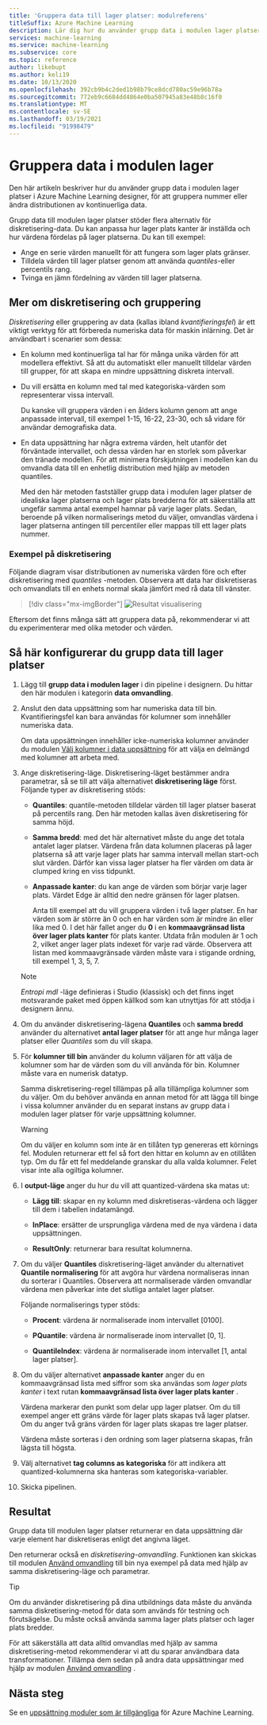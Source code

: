 ```yaml
---
title: 'Gruppera data till lager platser: modulreferens'
titleSuffix: Azure Machine Learning
description: Lär dig hur du använder grupp data i modulen lager platser för att gruppera nummer eller ändra distributionen av kontinuerliga data.
services: machine-learning
ms.service: machine-learning
ms.subservice: core
ms.topic: reference
author: likebupt
ms.author: keli19
ms.date: 10/13/2020
ms.openlocfilehash: 392cb9b4c2ded1b98b79ce8dcd780ac59e96b78a
ms.sourcegitcommit: 772eb9c6684dd4864e0ba507945a83e48b8c16f0
ms.translationtype: MT
ms.contentlocale: sv-SE
ms.lasthandoff: 03/19/2021
ms.locfileid: "91998479"
---
```

# <a name="group-data-into-bins-module"></a>Gruppera data i modulen lager

Den här artikeln beskriver hur du använder grupp data i modulen lager platser i Azure Machine Learning designer, för att gruppera nummer eller ändra distributionen av kontinuerliga data.

Grupp data till modulen lager platser stöder flera alternativ för diskretisering-data. Du kan anpassa hur lager plats kanter är inställda och hur värdena fördelas på lager platserna. Du kan till exempel:  

+ Ange en serie värden manuellt för att fungera som lager plats gränser.  
+ Tilldela värden till lager platser genom att använda *quantiles*-eller percentils rang.  
+ Tvinga en jämn fördelning av värden till lager platserna.  

## <a name="more-about-binning-and-grouping"></a>Mer om diskretisering och gruppering

*Diskretisering* eller gruppering av data (kallas ibland *kvantifieringsfel*) är ett viktigt verktyg för att förbereda numeriska data för maskin inlärning. Det är användbart i scenarier som dessa:

+ En kolumn med kontinuerliga tal har för många unika värden för att modellera effektivt. Så att du automatiskt eller manuellt tilldelar värden till grupper, för att skapa en mindre uppsättning diskreta intervall.

+ Du vill ersätta en kolumn med tal med kategoriska-värden som representerar vissa intervall.

    Du kanske vill gruppera värden i en ålders kolumn genom att ange anpassade intervall, till exempel 1-15, 16-22, 23-30, och så vidare för användar demografiska data.

+ En data uppsättning har några extrema värden, helt utanför det förväntade intervallet, och dessa värden har en storlek som påverkar den tränade modellen. För att minimera förskjutningen i modellen kan du omvandla data till en enhetlig distribution med hjälp av metoden quantiles.

    Med den här metoden fastställer grupp data i modulen lager platser de idealiska lager platserna och lager plats bredderna för att säkerställa att ungefär samma antal exempel hamnar på varje lager plats. Sedan, beroende på vilken normaliserings metod du väljer, omvandlas värdena i lager platserna antingen till percentiler eller mappas till ett lager plats nummer.

### <a name="examples-of-binning"></a>Exempel på diskretisering

Följande diagram visar distributionen av numeriska värden före och efter diskretisering med *quantiles* -metoden. Observera att data har diskretiseras och omvandlats till en enhets normal skala jämfört med rå data till vänster.  

> [!div class="mx-imgBorder"]
> ![Resultat visualisering](media/module/group-data-into-bins-result-example.png)

Eftersom det finns många sätt att gruppera data på, rekommenderar vi att du experimenterar med olika metoder och värden. 

## <a name="how-to-configure-group-data-into-bins"></a>Så här konfigurerar du grupp data till lager platser

1. Lägg till **grupp data i modulen lager** i din pipeline i designern. Du hittar den här modulen i kategorin **data omvandling**.

2. Anslut den data uppsättning som har numeriska data till bin. Kvantifieringsfel kan bara användas för kolumner som innehåller numeriska data. 

    Om data uppsättningen innehåller icke-numeriska kolumner använder du modulen [Välj kolumner i data uppsättning](select-columns-in-dataset.md) för att välja en delmängd med kolumner att arbeta med.

3. Ange diskretisering-läge. Diskretisering-läget bestämmer andra parametrar, så se till att välja alternativet **diskretisering läge** först. Följande typer av diskretisering stöds:

    - **Quantiles**: quantile-metoden tilldelar värden till lager platser baserat på percentils rang. Den här metoden kallas även diskretisering för samma höjd.

    - **Samma bredd**: med det här alternativet måste du ange det totala antalet lager platser. Värdena från data kolumnen placeras på lager platserna så att varje lager plats har samma intervall mellan start-och slut värden. Därför kan vissa lager platser ha fler värden om data är clumped kring en viss tidpunkt.

    - **Anpassade kanter**: du kan ange de värden som börjar varje lager plats. Värdet Edge är alltid den nedre gränsen för lager platsen. 
    
      Anta till exempel att du vill gruppera värden i två lager platser. En har värden som är större än 0 och en har värden som är mindre än eller lika med 0. I det här fallet anger du **0** i en **kommaavgränsad lista över lager plats kanter** för plats kanter. Utdata från modulen är 1 och 2, vilket anger lager plats indexet för varje rad värde. Observera att listan med kommaavgränsade värden måste vara i stigande ordning, till exempel 1, 3, 5, 7.
    
    > [!Note]
    > *Entropi mdl* -läge definieras i Studio (klassisk) och det finns inget motsvarande paket med öppen källkod som kan utnyttjas för att stödja i designern ännu.        

4. Om du använder diskretisering-lägena **Quantiles** och **samma bredd** använder du alternativet **antal lager platser** för att ange hur många lager platser eller *Quantiles* som du vill skapa.

5. För **kolumner till bin** använder du kolumn väljaren för att välja de kolumner som har de värden som du vill använda för bin. Kolumner måste vara en numerisk datatyp.

    Samma diskretisering-regel tillämpas på alla tillämpliga kolumner som du väljer. Om du behöver använda en annan metod för att lägga till binge i vissa kolumner använder du en separat instans av grupp data i modulen lager platser för varje uppsättning kolumner.

    > [!WARNING]
    > Om du väljer en kolumn som inte är en tillåten typ genereras ett körnings fel. Modulen returnerar ett fel så fort den hittar en kolumn av en otillåten typ. Om du får ett fel meddelande granskar du alla valda kolumner. Felet visar inte alla ogiltiga kolumner.

6. I **output-läge** anger du hur du vill att quantized-värdena ska matas ut:

    + **Lägg till**: skapar en ny kolumn med diskretiseras-värdena och lägger till dem i tabellen indatamängd.

    + **InPlace**: ersätter de ursprungliga värdena med de nya värdena i data uppsättningen.

    + **ResultOnly**: returnerar bara resultat kolumnerna.

7. Om du väljer **Quantiles** diskretisering-läget använder du alternativet **Quantile normalisering** för att avgöra hur värdena normaliseras innan du sorterar i Quantiles. Observera att normaliserade värden omvandlar värdena men påverkar inte det slutliga antalet lager platser.

    Följande normaliserings typer stöds:

    + **Procent**: värdena är normaliserade inom intervallet [0100].

    + **PQuantile**: värdena är normaliserade inom intervallet [0, 1].

    + **QuantileIndex**: värdena är normaliserade inom intervallet [1, antal lager platser].

8. Om du väljer alternativet **anpassade kanter** anger du en kommaavgränsad lista med siffror som ska användas som *lager plats kanter* i text rutan **kommaavgränsad lista över lager plats kanter** . 

    Värdena markerar den punkt som delar upp lager platser. Om du till exempel anger ett gräns värde för lager plats skapas två lager platser. Om du anger två gräns värden för lager plats skapas tre lager platser.

    Värdena måste sorteras i den ordning som lager platserna skapas, från lägsta till högsta.

10. Välj alternativet **tag columns as kategoriska** för att indikera att quantized-kolumnerna ska hanteras som kategoriska-variabler.

11. Skicka pipelinen.

## <a name="results"></a>Resultat

Grupp data till modulen lager platser returnerar en data uppsättning där varje element har diskretiseras enligt det angivna läget. 

Den returnerar också en *diskretisering-omvandling*. Funktionen kan skickas till modulen [Använd omvandling](apply-transformation.md) till bin nya exempel på data med hjälp av samma diskretisering-läge och parametrar.  

> [!TIP]
> Om du använder diskretisering på dina utbildnings data måste du använda samma diskretisering-metod för data som används för testning och förutsägelse. Du måste också använda samma lager plats platser och lager plats bredder. 
> 
> För att säkerställa att data alltid omvandlas med hjälp av samma diskretisering-metod rekommenderar vi att du sparar användbara data transformationer. Tillämpa dem sedan på andra data uppsättningar med hjälp av modulen [Använd omvandling](apply-transformation.md) .

## <a name="next-steps"></a>Nästa steg

Se en [uppsättning moduler som är tillgängliga](module-reference.md) för Azure Machine Learning. 
